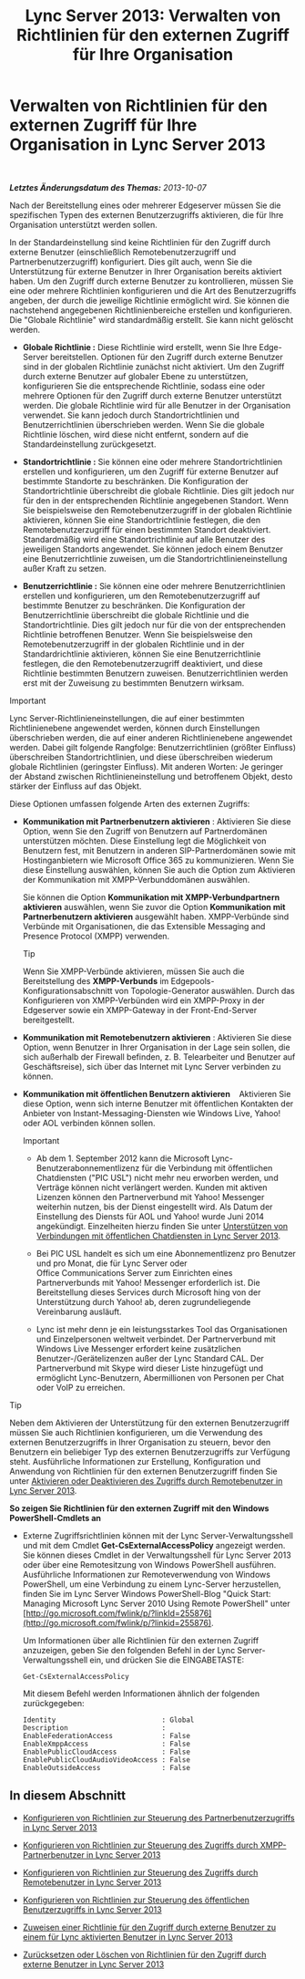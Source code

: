 ﻿---
title: 'Lync Server 2013: Verwalten von Richtlinien für den externen Zugriff für Ihre Organisation'
TOCTitle: Verwalten von Richtlinien für den externen Zugriff für Ihre Organisation
ms:assetid: 5571811e-34c8-443a-b94c-1ab5d4275581
ms:mtpsurl: https://technet.microsoft.com/de-de/library/Gg520995(v=OCS.15)
ms:contentKeyID: 49294041
ms.date: 05/19/2016
mtps_version: v=OCS.15
ms.translationtype: HT
---

# Verwalten von Richtlinien für den externen Zugriff für Ihre Organisation in Lync Server 2013

 

_**Letztes Änderungsdatum des Themas:** 2013-10-07_

Nach der Bereitstellung eines oder mehrerer Edgeserver müssen Sie die spezifischen Typen des externen Benutzerzugriffs aktivieren, die für Ihre Organisation unterstützt werden sollen.

In der Standardeinstellung sind keine Richtlinien für den Zugriff durch externe Benutzer (einschließlich Remotebenutzerzugriff und Partnerbenutzerzugriff) konfiguriert. Dies gilt auch, wenn Sie die Unterstützung für externe Benutzer in Ihrer Organisation bereits aktiviert haben. Um den Zugriff durch externe Benutzer zu kontrollieren, müssen Sie eine oder mehrere Richtlinien konfigurieren und die Art des Benutzerzugriffs angeben, der durch die jeweilige Richtlinie ermöglicht wird. Sie können die nachstehend angegebenen Richtlinienbereiche erstellen und konfigurieren. Die "Globale Richtlinie" wird standardmäßig erstellt. Sie kann nicht gelöscht werden.

  - **Globale Richtlinie :** Diese Richtlinie wird erstellt, wenn Sie Ihre Edge-Server bereitstellen. Optionen für den Zugriff durch externe Benutzer sind in der globalen Richtlinie zunächst nicht aktiviert. Um den Zugriff durch externe Benutzer auf globaler Ebene zu unterstützen, konfigurieren Sie die entsprechende Richtlinie, sodass eine oder mehrere Optionen für den Zugriff durch externe Benutzer unterstützt werden. Die globale Richtlinie wird für alle Benutzer in der Organisation verwendet. Sie kann jedoch durch Standortrichtlinien und Benutzerrichtlinien überschrieben werden. Wenn Sie die globale Richtlinie löschen, wird diese nicht entfernt, sondern auf die Standardeinstellung zurückgesetzt.

  - **Standortrichtlinie :** Sie können eine oder mehrere Standortrichtlinien erstellen und konfigurieren, um den Zugriff für externe Benutzer auf bestimmte Standorte zu beschränken. Die Konfiguration der Standortrichtlinie überschreibt die globale Richtlinie. Dies gilt jedoch nur für den in der entsprechenden Richtlinie angegebenen Standort. Wenn Sie beispielsweise den Remotebenutzerzugriff in der globalen Richtlinie aktivieren, können Sie eine Standortrichtlinie festlegen, die den Remotebenutzerzugriff für einen bestimmten Standort deaktiviert. Standardmäßig wird eine Standortrichtlinie auf alle Benutzer des jeweiligen Standorts angewendet. Sie können jedoch einem Benutzer eine Benutzerrichtlinie zuweisen, um die Standortrichtlinieneinstellung außer Kraft zu setzen.

  - **Benutzerrichtlinie :** Sie können eine oder mehrere Benutzerrichtlinien erstellen und konfigurieren, um den Remotebenutzerzugriff auf bestimmte Benutzer zu beschränken. Die Konfiguration der Benutzerrichtlinie überschreibt die globale Richtlinie und die Standortrichtlinie. Dies gilt jedoch nur für die von der entsprechenden Richtlinie betroffenen Benutzer. Wenn Sie beispielsweise den Remotebenutzerzugriff in der globalen Richtlinie und in der Standardrichtlinie aktivieren, können Sie eine Benutzerrichtlinie festlegen, die den Remotebenutzerzugriff deaktiviert, und diese Richtlinie bestimmten Benutzern zuweisen. Benutzerrichtlinien werden erst mit der Zuweisung zu bestimmten Benutzern wirksam.


> [!IMPORTANT]
> Lync Server-Richtlinieneinstellungen, die auf einer bestimmten Richtlinienebene angewendet werden, können durch Einstellungen überschrieben werden, die auf einer anderen Richtlinienebene angewendet werden. Dabei gilt folgende Rangfolge: Benutzerrichtlinien (größter Einfluss) überschreiben Standortrichtlinien, und diese überschreiben wiederum globale Richtlinien (geringster Einfluss). Mit anderen Worten: Je geringer der Abstand zwischen Richtlinieneinstellung und betroffenem Objekt, desto stärker der Einfluss auf das Objekt.



Diese Optionen umfassen folgende Arten des externen Zugriffs:

  - **Kommunikation mit Partnerbenutzern aktivieren** : Aktivieren Sie diese Option, wenn Sie den Zugriff von Benutzern auf Partnerdomänen unterstützen möchten. Diese Einstellung legt die Möglichkeit von Benutzern fest, mit Benutzern in anderen SIP-Partnerdomänen sowie mit Hostinganbietern wie Microsoft Office 365 zu kommunizieren. Wenn Sie diese Einstellung auswählen, können Sie auch die Option zum Aktivieren der Kommunikation mit XMPP-Verbunddomänen auswählen.
    
    Sie können die Option **Kommunikation mit XMPP-Verbundpartnern aktivieren** auswählen, wenn Sie zuvor die Option **Kommunikation mit Partnerbenutzern aktivieren** ausgewählt haben. XMPP-Verbünde sind Verbünde mit Organisationen, die das Extensible Messaging and Presence Protocol (XMPP) verwenden.
    

    > [!TIP]
    > Wenn Sie XMPP-Verbünde aktivieren, müssen Sie auch die Bereitstellung des <STRONG>XMPP-Verbunds</STRONG> im Edgepools-Konfigurationsabschnitt von Topologie-Generator auswählen. Durch das Konfigurieren von XMPP-Verbünden wird ein XMPP-Proxy in der Edgeserver sowie ein XMPP-Gateway in der Front-End-Server bereitgestellt.



  - **Kommunikation mit Remotebenutzern aktivieren** : Aktivieren Sie diese Option, wenn Benutzer in Ihrer Organisation in der Lage sein sollen, die sich außerhalb der Firewall befinden, z. B. Telearbeiter und Benutzer auf Geschäftsreise), sich über das Internet mit Lync Server verbinden zu können.

  - **Kommunikation mit öffentlichen Benutzern aktivieren**    Aktivieren Sie diese Option, wenn sich interne Benutzer mit öffentlichen Kontakten der Anbieter von Instant-Messaging-Diensten wie Windows Live, Yahoo\! oder AOL verbinden können sollen.
    

    > [!IMPORTANT]
    > <UL>
    > <LI>
    > <P>Ab dem 1. September 2012 kann die Microsoft Lync-Benutzerabonnementlizenz für die Verbindung mit öffentlichen Chatdiensten ("PIC USL") nicht mehr neu erworben werden, und Verträge können nicht verlängert werden. Kunden mit aktiven Lizenzen können den Partnerverbund mit Yahoo! Messenger weiterhin nutzen, bis der Dienst eingestellt wird. Als Datum der Einstellung des Diensts für AOL und Yahoo! wurde Juni 2014 angekündigt. Einzelheiten hierzu finden Sie unter <A href="lync-server-2013-support-for-public-instant-messenger-connectivity.md">Unterstützen von Verbindungen mit öffentlichen Chatdiensten in Lync Server 2013</A>.</P>
    > <LI>
    > <P>Bei PIC&nbsp;USL handelt es sich um eine Abonnementlizenz pro Benutzer und pro Monat, die für Lync&nbsp;Server oder Office&nbsp;Communications&nbsp;Server zum Einrichten eines Partnerverbunds mit Yahoo! Messenger erforderlich ist. Die Bereitstellung dieses Services durch Microsoft hing von der Unterstützung durch Yahoo! ab, deren zugrundeliegende Vereinbarung ausläuft.</P>
    > <LI>
    > <P>Lync ist mehr denn je ein leistungsstarkes Tool das Organisationen und Einzelpersonen weltweit verbindet. Der Partnerverbund mit Windows Live Messenger erfordert keine zusätzlichen Benutzer-/Gerätelizenzen außer der Lync Standard CAL. Der Partnerverbund mit Skype wird dieser Liste hinzugefügt und ermöglicht Lync-Benutzern, Abermillionen von Personen per Chat oder VoIP zu erreichen.</P></LI></UL>




> [!TIP]
> Neben dem Aktivieren der Unterstützung für den externen Benutzerzugriff müssen Sie auch Richtlinien konfigurieren, um die Verwendung des externen Benutzerzugriffs in Ihrer Organisation zu steuern, bevor den Benutzern ein beliebiger Typ des externen Benutzerzugriffs zur Verfügung steht. Ausführliche Informationen zur Erstellung, Konfiguration und Anwendung von Richtlinien für den externen Benutzerzugriff finden Sie unter <A href="lync-server-2013-enable-or-disable-remote-user-access.md">Aktivieren oder Deaktivieren des Zugriffs durch Remotebenutzer in Lync Server 2013</A>.



**So zeigen Sie Richtlinien für den externen Zugriff mit den Windows PowerShell-Cmdlets an**

  - Externe Zugriffsrichtlinien können mit der Lync Server-Verwaltungsshell und mit dem Cmdlet **Get-CsExternalAccessPolicy** angezeigt werden. Sie können dieses Cmdlet in der Verwaltungsshell für Lync Server 2013 oder über eine Remotesitzung von Windows PowerShell ausführen. Ausführliche Informationen zur Remoteverwendung von Windows PowerShell, um eine Verbindung zu einem Lync-Server herzustellen, finden Sie im Lync Server Windows PowerShell-Blog "Quick Start: Managing Microsoft Lync Server 2010 Using Remote PowerShell" unter [http://go.microsoft.com/fwlink/p/?linkId=255876](http://go.microsoft.com/fwlink/p/?linkid=255876).
    
    Um Informationen über alle Richtlinien für den externen Zugriff anzuzeigen, geben Sie den folgenden Befehl in der Lync Server-Verwaltungsshell ein, und drücken Sie die EINGABETASTE:
    
        Get-CsExternalAccessPolicy
    
    Mit diesem Befehl werden Informationen ähnlich der folgenden zurückgegeben:
    
        Identity                          : Global
        Description                       :
        EnableFederationAccess            : False
        EnableXmppAccess                  : False
        EnablePublicCloudAccess           : False
        EnablePublicCloudAudioVideoAccess : False
        EnableOutsideAccess               : False

## In diesem Abschnitt

  - [Konfigurieren von Richtlinien zur Steuerung des Partnerbenutzerzugriffs in Lync Server 2013](lync-server-2013-configure-policies-to-control-federated-user-access.md)

  - [Konfigurieren von Richtlinien zur Steuerung des Zugriffs durch XMPP-Partnerbenutzer in Lync Server 2013](lync-server-2013-configure-policies-to-control-xmpp-federated-user-access.md)

  - [Konfigurieren von Richtlinien zur Steuerung des Zugriffs durch Remotebenutzer in Lync Server 2013](lync-server-2013-configure-policies-to-control-remote-user-access.md)

  - [Konfigurieren von Richtlinien zur Steuerung des öffentlichen Benutzerzugriffs in Lync Server 2013](lync-server-2013-configure-policies-to-control-public-user-access.md)

  - [Zuweisen einer Richtlinie für den Zugriff durch externe Benutzer zu einem für Lync aktivierten Benutzer in Lync Server 2013](lync-server-2013-assign-an-external-user-access-policy-to-a-lync-enabled-user.md)

  - [Zurücksetzen oder Löschen von Richtlinien für den Zugriff durch externe Benutzer in Lync Server 2013](lync-server-2013-resetting-or-deleting-external-user-access-policies.md)

